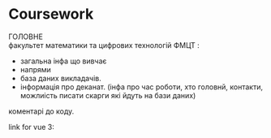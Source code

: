 # Coursework



ГОЛОВНЕ  
факультет математики та цифрових технологій ФМЦТ :
- загальна інфа що вивчає 
- напрями 
- база даних викладачів.
- інформація про деканат. (інфа про час роботи, хто головнй, контакти, можлиість писати скарги які йдуть на бази даних)

коментарі до коду.

link for vue 3: 
<script src="https://unpkg.com/vue@3/dist/vue.global.js"></script>
